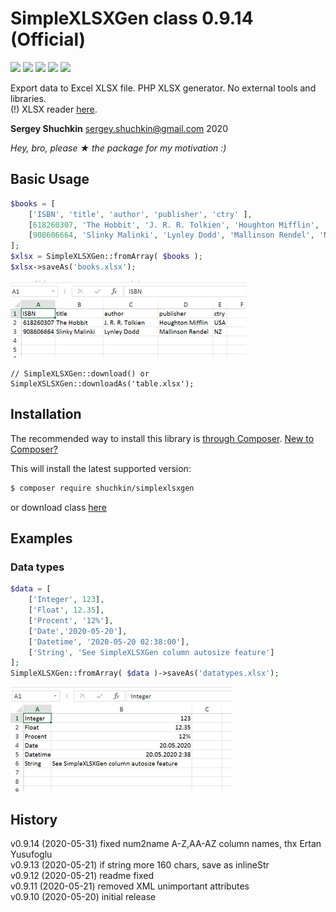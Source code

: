 # SimpleXLSXGen class 0.9.14 (Official)
[<img src="https://img.shields.io/endpoint.svg?url=https%3A%2F%2Fshieldsio-patreon.herokuapp.com%2Fshuchkin" />](https://www.patreon.com/shuchkin) [<img src="https://img.shields.io/github/license/shuchkin/simplexlsxgen" />](https://github.com/shuchkin/simplexlsxgen/blob/master/license.md) [<img src="https://img.shields.io/github/stars/shuchkin/simplexlsxgen" />](https://github.com/shuchkin/simplexlsxgen/stargazers) [<img src="https://img.shields.io/github/forks/shuchkin/simplexlsxgen" />](https://github.com/shuchkin/simplexlsxgen/network) [<img src="https://img.shields.io/github/issues/shuchkin/simplexlsxgen" />](https://github.com/shuchkin/simplexlsxgen/issues)

Export data to Excel XLSX file. PHP XLSX generator. No external tools and libraries.<br/>
(!) XLSX reader [here](https://github.com/shuchkin/simplexlsx).  

**Sergey Shuchkin** <sergey.shuchkin@gmail.com> 2020<br/>

*Hey, bro, please ★ the package for my motivation :)* 

## Basic Usage
```php
$books = [
    ['ISBN', 'title', 'author', 'publisher', 'ctry' ],
    [618260307, 'The Hobbit', 'J. R. R. Tolkien', 'Houghton Mifflin', 'USA'],
    [908606664, 'Slinky Malinki', 'Lynley Dodd', 'Mallinson Rendel', 'NZ']
];
$xlsx = SimpleXLSXGen::fromArray( $books );
$xlsx->saveAs('books.xlsx');
```
![XLSX screenshot](books.png)
```
// SimpleXLSXGen::download() or SimpleXSLSXGen::downloadAs('table.xlsx');
```

## Installation
The recommended way to install this library is [through Composer](https://getcomposer.org).
[New to Composer?](https://getcomposer.org/doc/00-intro.md)

This will install the latest supported version:
```bash
$ composer require shuchkin/simplexlsxgen
```
or download class [here](https://github.com/shuchkin/simplexlsxgen/blob/master/src/SimpleXLSXGen.php)

## Examples
### Data types
```php
$data = [
    ['Integer', 123],
    ['Float', 12.35],
    ['Procent', '12%'],
    ['Date','2020-05-20'],
    ['Datetime', '2020-05-20 02:38:00'],
    ['String', 'See SimpleXLSXGen column autosize feature']
];
SimpleXLSXGen::fromArray( $data )->saveAs('datatypes.xlsx');
```
![XLSX screenshot](datatypes.png)

## History
v0.9.14 (2020-05-31) fixed num2name A-Z,AA-AZ column names, thx Ertan Yusufoglu<br/>
v0.9.13 (2020-05-21) if string more 160 chars, save as inlineStr<br/>
v0.9.12 (2020-05-21) readme fixed<br/>
v0.9.11 (2020-05-21) removed XML unimportant attributes<br/>
v0.9.10 (2020-05-20) initial release